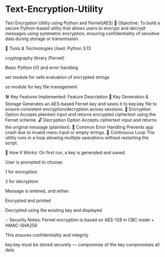 # Text-Encryption-Utility
Text Encryption Utility using Python and Fernet(AES)
🎯 Objective:
To build a secure Python-based utility that allows users to encrypt and decrypt messages using symmetric encryption, ensuring confidentiality of sensitive data during storage or transmission.

🔧 Tools & Technologies Used:
Python 3.13

cryptography library (Fernet)

Basic Python I/O and error handling

ast module for safe evaluation of encrypted strings

os module for key file management

🛠️ Key Features Implemented:
Feature	Description
🔐 Key Generation & Storage	Generates an AES-based Fernet key and saves it to key.key file to ensure consistent encryption/decryption across sessions.
📝 Encryption Option	Accepts plaintext input and returns encrypted ciphertext using the Fernet scheme.
🔓 Decryption Option	Accepts ciphertext input and returns the original message (plaintext).
🚫 Common Error Handling	Prevents app crash due to invalid menu input or empty strings.
🔁 Continuous Loop	The utility runs in a loop allowing multiple operations without restarting the script.

🧪 How It Works:
On first run, a key is generated and saved.

User is prompted to choose:

1 for encryption

2 for decryption

Message is entered, and either:

Encrypted and printed

Decrypted using the existing key and displayed

💡 Security Notes:
Fernet encryption is based on AES-128 in CBC mode + HMAC-SHA256

This ensures confidentiality and integrity

key.key must be stored securely — compromise of the key compromises all data
